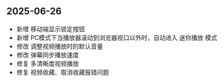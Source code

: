 ## 2025-06-26

- 新增 移动端显示锁定按钮
- 新增 PC模式下当播放器滚动到浏览器视口以外时，自动进入 迷你播放 模式
- 修改 调整视频播放时的默认音量
- 修改 弹幕同步播放速度
- 修复 多清晰度视频播放
- 修复 视频收藏、取消收藏报错问题